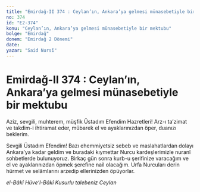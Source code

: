 ```yaml
---
title: "Emirdağ-II 374 : Ceylan’ın, Ankara’ya gelmesi münasebetiyle bir mektubu"
no: 374
id: "E2-374"
konu: "Ceylan’ın, Ankara’ya gelmesi münasebetiyle bir mektubu"
bolge: "Emirdağ"
donem: "Emirdağ 2 Dönemi"
date: 
yazar: "Said Nursî"
---
```


# Emirdağ-II 374 : Ceylan’ın, Ankara’ya gelmesi münasebetiyle bir mektubu

Aziz, sevgili, muhterem, müşfik Üstadım Efendim Hazretleri! Arz-ı ta’zimat ve takdim-i ihtiramat eder, mübarek el ve ayaklarınızdan öper, duanızı beklerim.

Sevgili Üstadım Efendim! Bazı ehemmiyetsiz sebeb ve maslahatlardan dolayı Ankara’ya kadar geldim ve buradaki kıymettar Nurcu kardeşlerimizle nuranî sohbetlerde bulunuyoruz. Birkaç gün sonra kurb-u şerifinize varacağım ve el ve ayaklarınızdan öpmek şerefine nail olacağım. Urfa Nurcuları derin hürmet ve selâmlarını arzedip ellerinizden öpüyorlar.

*el-Bâkî Hüve’l-Bâkî*
*Kusurlu talebeniz*
*Ceylan*
